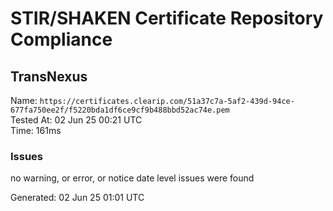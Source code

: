 # STIR/SHAKEN Certificate Repository Compliance

## TransNexus

Name: `https://certificates.clearip.com/51a37c7a-5af2-439d-94ce-677fa750ee2f/f5220bda1df6ce9cf9b488bbd52ac74e.pem`\
Tested At: 02 Jun 25 00:21 UTC\
Time: 161ms

### Issues

no warning, or error, or notice date level issues were found

Generated: 02 Jun 25 01:01 UTC